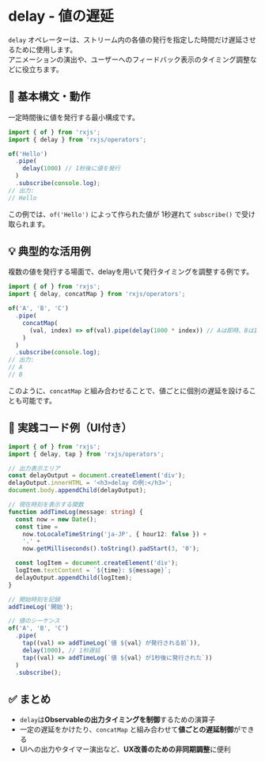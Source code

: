 # delay - 値の遅延

`delay` オペレーターは、ストリーム内の各値の発行を指定した時間だけ遅延させるために使用します。  
アニメーションの演出や、ユーザーへのフィードバック表示のタイミング調整などに役立ちます。


## 🔰 基本構文・動作

一定時間後に値を発行する最小構成です。

```ts
import { of } from 'rxjs';
import { delay } from 'rxjs/operators';

of('Hello')
  .pipe(
    delay(1000) // 1秒後に値を発行
  )
  .subscribe(console.log);
// 出力:
// Hello
```

この例では、`of('Hello')` によって作られた値が 1秒遅れて `subscribe()` で受け取られます。


## 💡 典型的な活用例

複数の値を発行する場面で、delayを用いて発行タイミングを調整する例です。

```ts
import { of } from 'rxjs';
import { delay, concatMap } from 'rxjs/operators';

of('A', 'B', 'C')
  .pipe(
    concatMap(
      (val, index) => of(val).pipe(delay(1000 * index)) // Aは即時、Bは1秒後、Cは2秒後
    )
  )
  .subscribe(console.log);
// 出力:
// A
// B
```

このように、`concatMap` と組み合わせることで、値ごとに個別の遅延を設けることも可能です。


## 🧪 実践コード例（UI付き）

```ts
import { of } from 'rxjs';
import { delay, tap } from 'rxjs/operators';

// 出力表示エリア
const delayOutput = document.createElement('div');
delayOutput.innerHTML = '<h3>delay の例:</h3>';
document.body.appendChild(delayOutput);

// 現在時刻を表示する関数
function addTimeLog(message: string) {
  const now = new Date();
  const time =
    now.toLocaleTimeString('ja-JP', { hour12: false }) +
    '.' +
    now.getMilliseconds().toString().padStart(3, '0');

  const logItem = document.createElement('div');
  logItem.textContent = `${time}: ${message}`;
  delayOutput.appendChild(logItem);
}

// 開始時刻を記録
addTimeLog('開始');

// 値のシーケンス
of('A', 'B', 'C')
  .pipe(
    tap((val) => addTimeLog(`値 ${val} が発行される前`)),
    delay(1000), // 1秒遅延
    tap((val) => addTimeLog(`値 ${val} が1秒後に発行された`))
  )
  .subscribe();
```


## ✅ まとめ

- `delay`は**Observableの出力タイミングを制御**するための演算子
- 一定の遅延をかけたり、`concatMap` と組み合わせて**値ごとの遅延制御**ができる
- UIへの出力やタイマー演出など、**UX改善のための非同期調整**に便利
